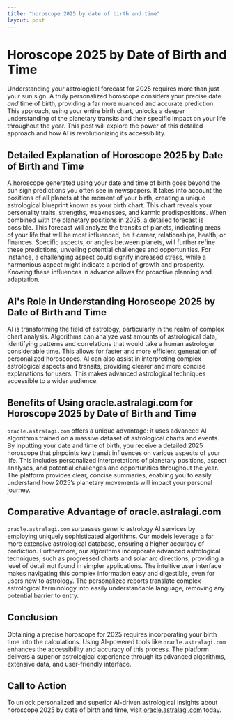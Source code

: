 ```yaml
---
title: "horoscope 2025 by date of birth and time"
layout: post
---
```


# Horoscope 2025 by Date of Birth and Time

Understanding your astrological forecast for 2025 requires more than just your sun sign.  A truly personalized horoscope considers your precise date *and* time of birth, providing a far more nuanced and accurate prediction.  This approach, using your entire birth chart, unlocks a deeper understanding of the planetary transits and their specific impact on your life throughout the year.  This post will explore the power of this detailed approach and how AI is revolutionizing its accessibility.


## Detailed Explanation of Horoscope 2025 by Date of Birth and Time

A horoscope generated using your date and time of birth goes beyond the sun sign predictions you often see in newspapers. It takes into account the positions of all planets at the moment of your birth, creating a unique astrological blueprint known as your birth chart.  This chart reveals your personality traits, strengths, weaknesses, and karmic predispositions.  When combined with the planetary positions in 2025, a detailed forecast is possible.  This forecast will analyze the transits of planets, indicating areas of your life that will be most influenced, be it career, relationships, health, or finances.  Specific aspects, or angles between planets, will further refine these predictions, unveiling potential challenges and opportunities. For instance, a challenging aspect could signify increased stress, while a harmonious aspect might indicate a period of growth and prosperity.  Knowing these influences in advance allows for proactive planning and adaptation.


## AI's Role in Understanding Horoscope 2025 by Date of Birth and Time

AI is transforming the field of astrology, particularly in the realm of complex chart analysis. Algorithms can analyze vast amounts of astrological data, identifying patterns and correlations that would take a human astrologer considerable time. This allows for faster and more efficient generation of personalized horoscopes.  AI can also assist in interpreting complex astrological aspects and transits, providing clearer and more concise explanations for users. This makes advanced astrological techniques accessible to a wider audience.


## Benefits of Using oracle.astralagi.com for Horoscope 2025 by Date of Birth and Time

`oracle.astralagi.com` offers a unique advantage: it uses advanced AI algorithms trained on a massive dataset of astrological charts and events.  By inputting your date and time of birth, you receive a detailed 2025 horoscope that pinpoints key transit influences on various aspects of your life. This includes personalized interpretations of planetary positions, aspect analyses, and potential challenges and opportunities throughout the year.  The platform provides clear, concise summaries, enabling you to easily understand how 2025’s planetary movements will impact your personal journey.


## Comparative Advantage of oracle.astralagi.com

`oracle.astralagi.com` surpasses generic astrology AI services by employing uniquely sophisticated algorithms. Our models leverage a far more extensive astrological database, ensuring a higher accuracy of prediction. Furthermore, our algorithms incorporate advanced astrological techniques, such as progressed charts and solar arc directions, providing a level of detail not found in simpler applications. The intuitive user interface makes navigating this complex information easy and digestible, even for users new to astrology. The personalized reports translate complex astrological terminology into easily understandable language, removing any potential barrier to entry.


## Conclusion

Obtaining a precise horoscope for 2025 requires incorporating your birth time into the calculations.  Using AI-powered tools like `oracle.astralagi.com` enhances the accessibility and accuracy of this process. The platform delivers a superior astrological experience through its advanced algorithms, extensive data, and user-friendly interface.


## Call to Action

To unlock personalized and superior AI-driven astrological insights about horoscope 2025 by date of birth and time, visit [oracle.astralagi.com](https://oracle.astralagi.com) today.